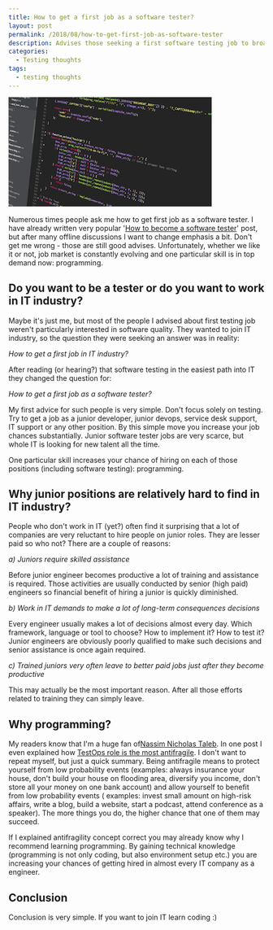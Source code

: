 ```yaml
---
title: How to get a first job as a software tester?
layout: post
permalink: /2018/08/how-to-get-first-job-as-software-tester
description: Advises those seeking a first software testing job to broaden their search to other IT roles and emphasizes learning programming as the key skill to increase hiring chances across the industry, explaining why junior roles are challenging to fill and linking programming skills to antifragility.
categories:
  - Testing thoughts
tags:
  - testing thoughts 
---
```


<img src="/images/blog/code-944499_1280.jpg" loading="lazy" alt="">

Numerous times people ask me how to get first job as a software tester. I have already written very
popular '[How to become a software tester](https://www.awesome-testing.com/2016/06/how-to-become-software-tester.html)'
post, but after many offline discussions I want to change emphasis a bit. Don't get me wrong - those are still good
advises. Unfortunately, whether we like it or not, job market is constantly evolving and one particular skill is in top
demand now: programming.

## Do you want to be a tester or do you want to work in IT industry?

Maybe it's just me, but most of the people I advised about first testing job weren't particularly interested in
software quality. They wanted to join IT industry, so the question they were seeking an answer was in reality:

_How to get a first job in IT industry?_

After reading (or hearing?) that software testing in the easiest path into IT they changed the question for:

_How to get a first job as a software tester?_

My first advice for such people is very simple. Don't focus solely on testing. Try to get a job as a junior developer,
junior devops, service desk support, IT support or any other position. By this simple move you increase your job chances
substantially. Junior software tester jobs are very scarce, but whole IT is looking for new talent all the time.

One particular skill increases your chance of hiring on each of those positions (including software testing):
programming.

## Why junior positions are relatively hard to find in IT industry?

People who don't work in IT (yet?) often find it surprising that a lot of companies are very reluctant to hire people on
junior roles. They are lesser paid so who not? There are a couple of reasons:

_a) Juniors require skilled assistance_

Before junior engineer becomes productive a lot of training and assistance is required. Those activities are usually
conducted by senior (high paid) engineers so financial benefit of hiring a junior is quickly diminished.  

_b) Work in IT demands to make a lot of long-term consequences decisions_

Every engineer usually makes a lot of decisions almost every day. Which framework, language or tool to choose? How to
implement it? How to test it? Junior engineers are obviously poorly qualified to make such decisions and senior
assistance is once again required.

_c) Trained juniors very often leave to better paid jobs just after they become productive_

This may actually be the most important reason. After all those efforts related to training they can simply leave.

## Why programming?

My readers know that I'm a huge fan
of[Nassim Nicholas Taleb](https://www.amazon.com/Nassim-Nicholas-Taleb/e/B000APVZ7W). In one post I even explained
how [TestOps role is the most antifragile](https://www.awesome-testing.com/2018/02/testops-most-antifragile-testing-role.html).
I don't want to repeat myself, but just a quick summary. Being antifragile means to protect yourself from low
probability events (examples: always insurance your house, don't build your house on flooding area, diversify you
income, don't store all your money on one bank account) and allow yourself to benefit from low probability events (
examples: invest small amount on high-risk affairs, write a blog, build a website, start a podcast, attend conference as
a speaker). The more things you do, the higher chance that one of them may succeed.

If I explained antifragility concept correct you may already know why I recommend learning programming. By gaining
technical knowledge (programming is not only coding, but also environment setup etc.) you are increasing your chances of
getting hired in almost every IT company as a engineer.

## Conclusion

Conclusion is very simple. If you want to join IT learn coding :)
